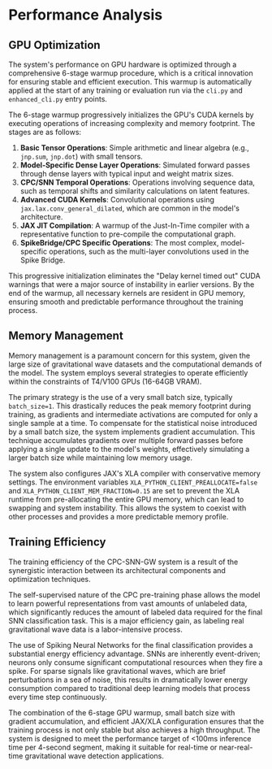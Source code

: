 # Performance Analysis

## GPU Optimization

The system's performance on GPU hardware is optimized through a comprehensive 6-stage warmup procedure, which is a critical innovation for ensuring stable and efficient execution. This warmup is automatically applied at the start of any training or evaluation run via the `cli.py` and `enhanced_cli.py` entry points.


The 6-stage warmup progressively initializes the GPU's CUDA kernels by executing operations of increasing complexity and memory footprint. The stages are as follows:

1.  **Basic Tensor Operations**: Simple arithmetic and linear algebra (e.g., `jnp.sum`, `jnp.dot`) with small tensors.
2.  **Model-Specific Dense Layer Operations**: Simulated forward passes through dense layers with typical input and weight matrix sizes.
3.  **CPC/SNN Temporal Operations**: Operations involving sequence data, such as temporal shifts and similarity calculations on latent features.
4.  **Advanced CUDA Kernels**: Convolutional operations using `jax.lax.conv_general_dilated`, which are common in the model's architecture.
5.  **JAX JIT Compilation**: A warmup of the Just-In-Time compiler with a representative function to pre-compile the computational graph.
6.  **SpikeBridge/CPC Specific Operations**: The most complex, model-specific operations, such as the multi-layer convolutions used in the Spike Bridge.

This progressive initialization eliminates the "Delay kernel timed out" CUDA warnings that were a major source of instability in earlier versions. By the end of the warmup, all necessary kernels are resident in GPU memory, ensuring smooth and predictable performance throughout the training process.


## Memory Management

Memory management is a paramount concern for this system, given the large size of gravitational wave datasets and the computational demands of the model. The system employs several strategies to operate efficiently within the constraints of T4/V100 GPUs (16-64GB VRAM).

The primary strategy is the use of a very small batch size, typically `batch_size=1`. This drastically reduces the peak memory footprint during training, as gradients and intermediate activations are computed for only a single sample at a time. To compensate for the statistical noise introduced by a small batch size, the system implements gradient accumulation. This technique accumulates gradients over multiple forward passes before applying a single update to the model's weights, effectively simulating a larger batch size while maintaining low memory usage.

The system also configures JAX's XLA compiler with conservative memory settings. The environment variables `XLA_PYTHON_CLIENT_PREALLOCATE=false` and `XLA_PYTHON_CLIENT_MEM_FRACTION=0.15` are set to prevent the XLA runtime from pre-allocating the entire GPU memory, which can lead to swapping and system instability. This allows the system to coexist with other processes and provides a more predictable memory profile.


## Training Efficiency

The training efficiency of the CPC-SNN-GW system is a result of the synergistic interaction between its architectural components and optimization techniques.

The self-supervised nature of the CPC pre-training phase allows the model to learn powerful representations from vast amounts of unlabeled data, which significantly reduces the amount of labeled data required for the final SNN classification task. This is a major efficiency gain, as labeling real gravitational wave data is a labor-intensive process.


The use of Spiking Neural Networks for the final classification provides a substantial energy efficiency advantage. SNNs are inherently event-driven; neurons only consume significant computational resources when they fire a spike. For sparse signals like gravitational waves, which are brief perturbations in a sea of noise, this results in dramatically lower energy consumption compared to traditional deep learning models that process every time step continuously.

The combination of the 6-stage GPU warmup, small batch size with gradient accumulation, and efficient JAX/XLA configuration ensures that the training process is not only stable but also achieves a high throughput. The system is designed to meet the performance target of <100ms inference time per 4-second segment, making it suitable for real-time or near-real-time gravitational wave detection applications.